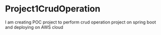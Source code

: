 # Project1CrudOperation
I am creating POC project to perform crud operation project on spring boot and deploying on AWS cloud
